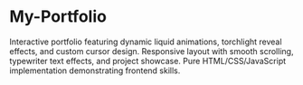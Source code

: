 # My-Portfolio
Interactive portfolio featuring dynamic liquid animations, torchlight reveal effects, and custom cursor design. Responsive layout with smooth scrolling, typewriter text effects, and project showcase. Pure HTML/CSS/JavaScript implementation demonstrating frontend skills.
